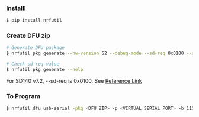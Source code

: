 ### Installl

```bash
$ pip install nrfutil
```

### Create DFU zip 

```bash
# Generate DFU package
$ nrfutil pkg generate --hw-version 52 --debug-mode --sd-req 0x0100 --sd-id 0x000 --application <APPLICATION-FILE.hex> --softdevice <SOFTDEVICE-FILE.hex> <OUTPUT.zip>

# Check sd-req value
$ nrfutil pkg generate --help
```

For SD140 v7.2, --sd-req is 0x0100. See [Reference Link](https://devzone.nordicsemi.com/f/nordic-q-a/67731/sd-req-for-soft-device-s140-v7-2-0)


### To Program
```bash
$ nrfutil dfu usb-serial -pkg <DFU ZIP> -p <VIRTUAL SERIAL PORT> -b 115200
```